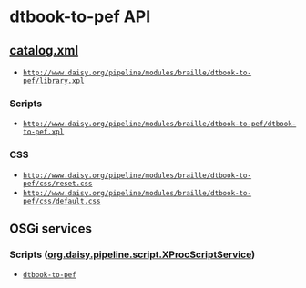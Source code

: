 # dtbook-to-pef API

## <a href="resources/META-INF/catalog.xml" class="source">catalog.xml</a>

- <a href="resources/xml/xproc/library.xpl" class="apidoc">`http://www.daisy.org/pipeline/modules/braille/dtbook-to-pef/library.xpl`</a>

### Scripts

- <a href="resources/xml/xproc/dtbook-to-pef.xpl" class="apidoc">`http://www.daisy.org/pipeline/modules/braille/dtbook-to-pef/dtbook-to-pef.xpl`</a>

### CSS

- [`http://www.daisy.org/pipeline/modules/braille/dtbook-to-pef/css/reset.css`](resources/css/reset.css)
- [`http://www.daisy.org/pipeline/modules/braille/dtbook-to-pef/css/default.css`](resources/css/default.css)

## OSGi services

### Scripts ([org.daisy.pipeline.script.XProcScriptService](http://daisy.github.io/pipeline/api/org/daisy/pipeline/script/XProcScriptService.html))

- <a href="resources/xml/xproc/dtbook-to-pef.xpl" class="userdoc">`dtbook-to-pef`</a>


<link rev="dp2:doc" href="./"/>
<link rel="rdf:type" href="http://www.daisy.org/ns/pipeline/apidoc"/>
